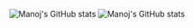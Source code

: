 ![Manoj's GitHub stats](https://github-readme-stats.vercel.app/api?username=Manojkc15&show_icons=true)
![Manoj's GitHub stats](https://github-readme-stats.vercel.app/api?username=Manoj&show_icons=true&theme=radical)
